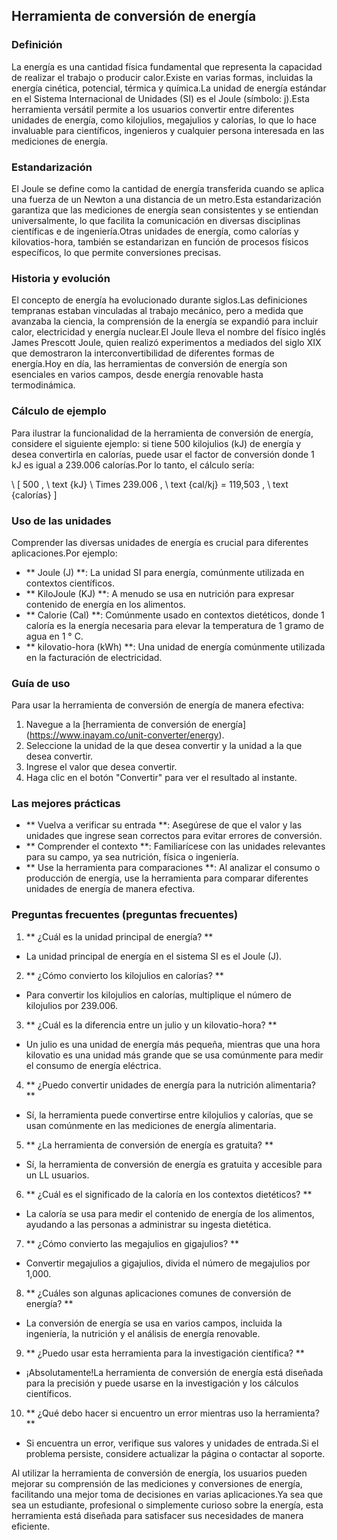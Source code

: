 ## Herramienta de conversión de energía

### Definición
La energía es una cantidad física fundamental que representa la capacidad de realizar el trabajo o producir calor.Existe en varias formas, incluidas la energía cinética, potencial, térmica y química.La unidad de energía estándar en el Sistema Internacional de Unidades (SI) es el Joule (símbolo: j).Esta herramienta versátil permite a los usuarios convertir entre diferentes unidades de energía, como kilojulios, megajulios y calorías, lo que lo hace invaluable para científicos, ingenieros y cualquier persona interesada en las mediciones de energía.

### Estandarización
El Joule se define como la cantidad de energía transferida cuando se aplica una fuerza de un Newton a una distancia de un metro.Esta estandarización garantiza que las mediciones de energía sean consistentes y se entiendan universalmente, lo que facilita la comunicación en diversas disciplinas científicas e de ingeniería.Otras unidades de energía, como calorías y kilovatios-hora, también se estandarizan en función de procesos físicos específicos, lo que permite conversiones precisas.

### Historia y evolución
El concepto de energía ha evolucionado durante siglos.Las definiciones tempranas estaban vinculadas al trabajo mecánico, pero a medida que avanzaba la ciencia, la comprensión de la energía se expandió para incluir calor, electricidad y energía nuclear.El Joule lleva el nombre del físico inglés James Prescott Joule, quien realizó experimentos a mediados del siglo XIX que demostraron la interconvertibilidad de diferentes formas de energía.Hoy en día, las herramientas de conversión de energía son esenciales en varios campos, desde energía renovable hasta termodinámica.

### Cálculo de ejemplo
Para ilustrar la funcionalidad de la herramienta de conversión de energía, considere el siguiente ejemplo: si tiene 500 kilojulios (kJ) de energía y desea convertirla en calorías, puede usar el factor de conversión donde 1 kJ es igual a 239.006 calorías.Por lo tanto, el cálculo sería:

\ [
500 \, \ text {kJ} \ Times 239.006 \, \ text {cal/kj} = 119,503 \, \ text {calorías}
\]

### Uso de las unidades
Comprender las diversas unidades de energía es crucial para diferentes aplicaciones.Por ejemplo:
- ** Joule (J) **: La unidad SI para energía, comúnmente utilizada en contextos científicos.
- ** KiloJoule (KJ) **: A menudo se usa en nutrición para expresar contenido de energía en los alimentos.
- ** Calorie (Cal) **: Comúnmente usado en contextos dietéticos, donde 1 caloría es la energía necesaria para elevar la temperatura de 1 gramo de agua en 1 ° C.
- ** kilovatio-hora (kWh) **: Una unidad de energía comúnmente utilizada en la facturación de electricidad.

### Guía de uso
Para usar la herramienta de conversión de energía de manera efectiva:
1. Navegue a la [herramienta de conversión de energía] (https://www.inayam.co/unit-converter/energy).
2. Seleccione la unidad de la que desea convertir y la unidad a la que desea convertir.
3. Ingrese el valor que desea convertir.
4. Haga clic en el botón "Convertir" para ver el resultado al instante.

### Las mejores prácticas
- ** Vuelva a verificar su entrada **: Asegúrese de que el valor y las unidades que ingrese sean correctos para evitar errores de conversión.
- ** Comprender el contexto **: Familiarícese con las unidades relevantes para su campo, ya sea nutrición, física o ingeniería.
- ** Use la herramienta para comparaciones **: Al analizar el consumo o producción de energía, use la herramienta para comparar diferentes unidades de energía de manera efectiva.

### Preguntas frecuentes (preguntas frecuentes)

1. ** ¿Cuál es la unidad principal de energía? **
- La unidad principal de energía en el sistema SI es el Joule (J).

2. ** ¿Cómo convierto los kilojulios en calorías? **
- Para convertir los kilojulios en calorías, multiplique el número de kilojulios por 239.006.

3. ** ¿Cuál es la diferencia entre un julio y un kilovatio-hora? **
- Un julio es una unidad de energía más pequeña, mientras que una hora kilovatio es una unidad más grande que se usa comúnmente para medir el consumo de energía eléctrica.

4. ** ¿Puedo convertir unidades de energía para la nutrición alimentaria? **
- Sí, la herramienta puede convertirse entre kilojulios y calorías, que se usan comúnmente en las mediciones de energía alimentaria.

5. ** ¿La herramienta de conversión de energía es gratuita? **
- Sí, la herramienta de conversión de energía es gratuita y accesible para un LL usuarios.

6. ** ¿Cuál es el significado de la caloría en los contextos dietéticos? **
- La caloría se usa para medir el contenido de energía de los alimentos, ayudando a las personas a administrar su ingesta dietética.

7. ** ¿Cómo convierto las megajulios en gigajulios? **
- Convertir megajulios a gigajulios, divida el número de megajulios por 1,000.

8. ** ¿Cuáles son algunas aplicaciones comunes de conversión de energía? **
- La conversión de energía se usa en varios campos, incluida la ingeniería, la nutrición y el análisis de energía renovable.

9. ** ¿Puedo usar esta herramienta para la investigación científica? **
- ¡Absolutamente!La herramienta de conversión de energía está diseñada para la precisión y puede usarse en la investigación y los cálculos científicos.

10. ** ¿Qué debo hacer si encuentro un error mientras uso la herramienta? **
- Si encuentra un error, verifique sus valores y unidades de entrada.Si el problema persiste, considere actualizar la página o contactar al soporte.

Al utilizar la herramienta de conversión de energía, los usuarios pueden mejorar su comprensión de las mediciones y conversiones de energía, facilitando una mejor toma de decisiones en varias aplicaciones.Ya sea que sea un estudiante, profesional o simplemente curioso sobre la energía, esta herramienta está diseñada para satisfacer sus necesidades de manera eficiente.